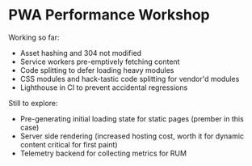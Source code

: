 # PWA Performance Workshop

Working so far:

- Asset hashing and 304 not modified
- Service workers pre-emptively fetching content
- Code splitting to defer loading heavy modules
- CSS modules and hack-tastic code splitting for vendor'd modules
- Lighthouse in CI to prevent accidental regressions

Still to explore:

- Pre-generating initial loading state for static pages (prember in this case)
- Server side rendering (increased hosting cost, worth it for dynamic content critical for first paint)
- Telemetry backend for collecting metrics for RUM
